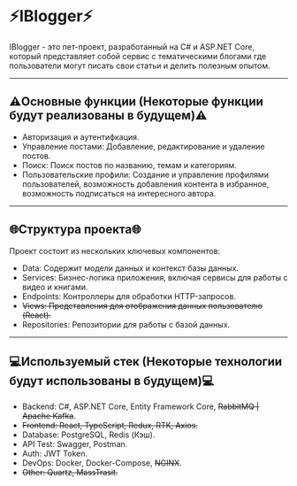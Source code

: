 # ⚡IBlogger⚡

IBlogger - это пет-проект, разработанный на C# и ASP.NET Core, который представляет собой сервис с тематическими блогами где пользователи могут писать свои статьи и делить полезным опытом.

---

## ⚠️Основные функции (Некоторые функции будут реализованы в будущем)⚠️

- Авторизация и аутентифкация.
- Управление постами: Добавление, редактирование и удаление постов.
- Поиск: Поиск постов по названию, темам и категориям.
- Пользовательские профили: Создание и управление профилями пользователей, возможность добавления контента в избранное, возможность подписаться на интересного автора.

---

## 🌐Структура проекта🌐

Проект состоит из нескольких ключевых компонентов:

- Data: Содержит модели данных и контекст базы данных.
- Services: Бизнес-логика приложения, включая сервисы для работы с видео и книгами.
- Endpoints: Контроллеры для обработки HTTP-запросов.
- ~~Views: Представления для отображения данных пользователю (React).~~
- Repositories: Репозитории для работы с базой данных.

---

## 💻Используемый стек (Некоторые технологии будут использованы в будущем)💻

- Backend: C#, ASP.NET Core, Entity Framework Core, ~~RabbitMQ | Apache Kafka~~.
- ~~Frontend: React, TypeScript, Redux, RTK, Axios.~~
- Database: PostgreSQL, Redis (Кэш).
- API Test: Swagger, Postman.
- Auth: JWT Token.
- DevOps: Docker, Docker-Compose, ~~NGINX~~.
- ~~Other: Quartz, MassTrasit.~~


